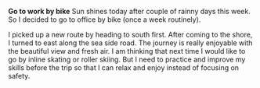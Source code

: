 **Go to work by bike**
Sun shines today after couple of rainny days this week. So I decided to go to office by bike (once a week routinely).

I picked up a new route by heading to south first. After coming to the shore, I turned to east along the sea side road. The journey is really enjoyable with the beautiful view and fresh air. I am thinking that next time I would like to go by inline skating or roller skiing. But I need to practice and improve my skills before the trip so that I can relax and enjoy instead of focusing on safety.
